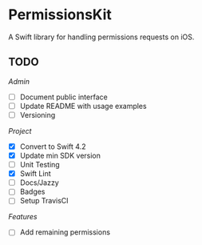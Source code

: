 # PermissionsKit
A Swift library for handling permissions requests on iOS.

## TODO
_Admin_
- [ ] Document public interface
- [ ] Update README with usage examples
- [ ] Versioning

_Project_
- [x] Convert to Swift 4.2
- [x] Update min SDK version
- [ ] Unit Testing
- [x] Swift Lint
- [ ] Docs/Jazzy
- [ ] Badges
- [ ] Setup TravisCI

_Features_
- [ ] Add remaining permissions

